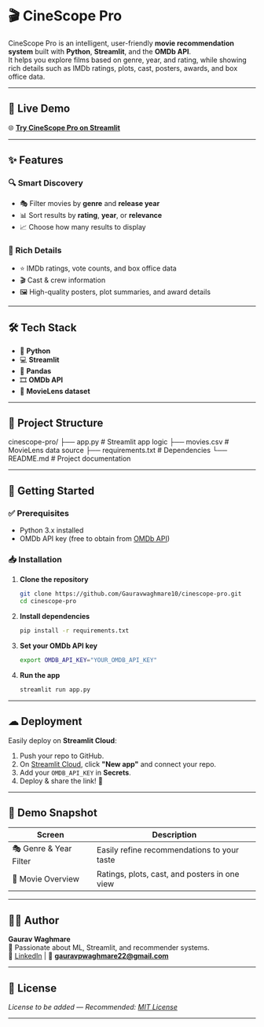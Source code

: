 # 🎬 CineScope Pro

CineScope Pro is an intelligent, user-friendly **movie recommendation system** built with **Python**, **Streamlit**, and the **OMDb API**.  
It helps you explore films based on genre, year, and rating, while showing rich details such as IMDb ratings, plots, cast, posters, awards, and box office data.

---

## 🚀 Live Demo 

🌐 **[Try CineScope Pro on Streamlit](https://cinescope-pro.streamlit.app)**

---

## ✨ Features

### 🔍 Smart Discovery
- 🎭 Filter movies by **genre** and **release year**
- 📊 Sort results by **rating**, **year**, or **relevance**
- 📈 Choose how many results to display

### 🎥 Rich Details
- ⭐ IMDb ratings, vote counts, and box office data
- 🎬 Cast & crew information
- 🖼 High-quality posters, plot summaries, and award details

---

## 🛠 Tech Stack

- 🐍 **Python**
- 💻 **Streamlit**
- 📂 **Pandas**
- 🎞 **OMDb API**
- 🎯 **MovieLens dataset**

---

## 📂 Project Structure

cinescope-pro/
├── app.py # Streamlit app logic
├── movies.csv # MovieLens data source
├── requirements.txt # Dependencies
└── README.md # Project documentation


---

## 🏁 Getting Started

### ✅ Prerequisites
- Python 3.x installed
- OMDb API key (free to obtain from [OMDb API](https://www.omdbapi.com/apikey.aspx))

### 📥 Installation

1. **Clone the repository**  
    ```bash
    git clone https://github.com/Gauravwaghmare10/cinescope-pro.git
    cd cinescope-pro
    ```

2. **Install dependencies**  
    ```bash
    pip install -r requirements.txt
    ```

3. **Set your OMDb API key**  
    ```bash
    export OMDB_API_KEY="YOUR_OMDB_API_KEY"
    ```

4. **Run the app**  
    ```bash
    streamlit run app.py
    ```

---

## ☁ Deployment

Easily deploy on **Streamlit Cloud**:

1. Push your repo to GitHub.
2. On [Streamlit Cloud](https://streamlit.io/cloud), click **"New app"** and connect your repo.
3. Add your `OMDB_API_KEY` in **Secrets**.
4. Deploy & share the link! 🚀

---

## 📸 Demo Snapshot

| Screen | Description |
|--------|-------------|
| 🎭 Genre & Year Filter | Easily refine recommendations to your taste |
| 📜 Movie Overview | Ratings, plots, cast, and posters in one view |

---

## 👨‍💻 Author

**Gaurav Waghmare**  
💼 Passionate about ML, Streamlit, and recommender systems.  
🔗 [LinkedIn](https://www.linkedin.com/in/gaurav-waghmare10) | 📧 **gauravpwaghmare22@gmail.com**

---

## 📜 License
*License to be added — Recommended: [MIT License](https://choosealicense.com/licenses/mit/)*

---
